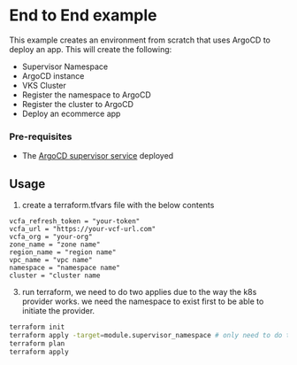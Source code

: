 # End to End example 

This example creates an environment from scratch that uses ArgoCD to deploy an app. This will create the following:

* Supervisor Namespace
* ArgoCD instance
* VKS Cluster
* Register the namespace to ArgoCD
* Register the cluster to ArgoCD
* Deploy an ecommerce app


### Pre-requisites 

* The [ArgoCD supervisor service](https://techdocs.broadcom.com/us/en/vmware-cis/vcf/vsphere-supervisor-services-and-standalone-components/latest/using-supervisor-services/using-argo-cd-service.html) deployed


## Usage

1. create a terraform.tfvars file with the below contents 

```
vcfa_refresh_token = "your-token"
vcfa_url = "https://your-vcf-url.com"
vcfa_org = "your-org"
zone_name = "zone name"
region_name = "region name"
vpc_name = "vpc name"
namespace = "namespace name"
cluster = "cluster name
```


3. run terraform, we need to do two applies due to the way the k8s provider works. we need the namespace to exist first to be able to initiate the provider. 

```bash
terraform init
terraform apply -target=module.supervisor_namespace # only need to do this the first time
terraform plan
terraform apply
```